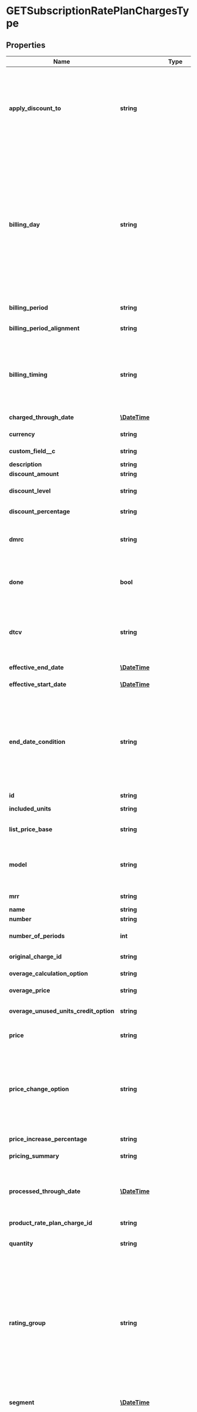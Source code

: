 # GETSubscriptionRatePlanChargesType

## Properties
Name | Type | Description | Notes
------------ | ------------- | ------------- | -------------
**apply_discount_to** | **string** | Specifies the type of charges a specific discount applies to.   This field is only used when applied to a discount charge model. If you are not using a discount charge model, the value is null.  Possible values:  * &#x60;RECURRING&#x60; * &#x60;USAGE&#x60; * &#x60;ONETIMERECURRING&#x60; * &#x60;ONETIMEUSAGE&#x60; * &#x60;RECURRINGUSAGE&#x60; * &#x60;ONETIMERECURRINGUSAGE&#x60; | [optional] 
**billing_day** | **string** | Billing cycle day (BCD), which is when bill runs generate invoices for charges associated with the product rate plan charge or the account.    Values:  * &#x60;DefaultFromCustomer&#x60; * &#x60;SpecificDayofMonth(#)&#x60; * &#x60;SubscriptionStartDay&#x60; * &#x60;ChargeTriggerDay&#x60; * &#x60;SpecificDayOfWeek/dayofweek&#x60;: in which dayofweek is the day in the week you define your billing periods to start.  In the response data, a day-of-the-month value (&#x60;1&#x60;-&#x60;31&#x60;) appears in place of the hash sign above (\&quot;#\&quot;). If this value exceeds the number of days in a particular month, the last day of the month is used as the BCD. | [optional] 
**billing_period** | **string** | Allows billing period to be overridden on the rate plan charge. | [optional] 
**billing_period_alignment** | **string** | Possible values:  * &#x60;AlignToCharge&#x60; * &#x60;AlignToSubscriptionStart&#x60; * &#x60;AlignToTermStart&#x60; | [optional] 
**billing_timing** | **string** | The billing timing for the charge. This field is only used if the &#x60;ratePlanChargeType&#x60; value is &#x60;Recurring&#x60;.  Possible values are:  * &#x60;In Advance&#x60; * &#x60;In Arrears&#x60;  **Note:** This feature is in **Limited Availability**. If you wish to have access to the feature, submit a request at [Zuora Global Support](http://support.zuora.com/). | [optional] 
**charged_through_date** | [**\DateTime**](Date.md) | The date through which a customer has been billed for the charge. | [optional] 
**currency** | **string** | Currency used by the account. For example, &#x60;USD&#x60; or &#x60;EUR&#x60;. | [optional] 
**custom_field__c** | **string** | Any custom fields defined for this object. | [optional] 
**description** | **string** | Description of the rate plan charge. | [optional] 
**discount_amount** | **string** | The amount of the discount. | [optional] 
**discount_level** | **string** | The level of the discount. Values: &#x60;RatePlan&#x60;, &#x60;Subscription&#x60;, &#x60;Account&#x60;. | [optional] 
**discount_percentage** | **string** | The amount of the discount as a percentage. | [optional] 
**dmrc** | **string** | The change (delta) of monthly recurring charge exists when the change in monthly recurring revenue caused by an amendment or a new subscription. | [optional] 
**done** | **bool** | A value of &#x60;true&#x60; indicates that an invoice for a charge segment has been completed. A value of &#x60;false&#x60; indicates that an invoice has not bee completed for the charge segment. | [optional] 
**dtcv** | **string** | After an amendment or an AutomatedPriceChange event, &#x60;dtcv&#x60; displays the change (delta) for the total contract value (TCV) amount for this charge, compared with its previous value with recurring charge types. | [optional] 
**effective_end_date** | [**\DateTime**](Date.md) | The effective end date of the rate plan charge. | [optional] 
**effective_start_date** | [**\DateTime**](Date.md) | The effective start date of the rate plan charge. | [optional] 
**end_date_condition** | **string** | Defines when the charge ends after the charge trigger date.  If the subscription ends before the charge end date, the charge ends when the subscription ends. But if the subscription end date is subsequently changed through a Renewal, or Terms and Conditions amendment, the charge will end on the charge end date.  Values:  * &#x60;Subscription_End&#x60; * &#x60;Fixed_Period&#x60; * &#x60;Specific_End_Date&#x60; | [optional] 
**id** | **string** | Rate plan charge ID. | [optional] 
**included_units** | **string** | Specifies the number of units in the base set of units. | [optional] 
**list_price_base** | **string** | List price base; possible values are:  * &#x60;Per_Billing_Period&#x60; * &#x60;Per_Month&#x60; * &#x60;Per_Week&#x60; | [optional] 
**model** | **string** | Charge model; possible values are:  * &#x60;FlatFee&#x60; * &#x60;PerUnit&#x60; * &#x60;Overage&#x60; * &#x60;Volume&#x60; * &#x60;Tiered&#x60; * &#x60;TieredWithOverage&#x60; * &#x60;DiscountFixedAmount&#x60; * &#x60;DiscountPercentage&#x60; | [optional] 
**mrr** | **string** | Monthly recurring revenue of the rate plan charge. | [optional] 
**name** | **string** | Charge name. | [optional] 
**number** | **string** | Charge number. | [optional] 
**number_of_periods** | **int** | Specifies the number of periods to use when calculating charges in an overage smoothing charge model. | [optional] 
**original_charge_id** | **string** | The original ID of the rate plan charge. | [optional] 
**overage_calculation_option** | **string** | Determines when to calculate overage charges. | [optional] 
**overage_price** | **string** | The price for units over the allowed amount. | [optional] 
**overage_unused_units_credit_option** | **string** | Determines whether to credit the customer with unused units of usage. | [optional] 
**price** | **string** | The price associated with the rate plan charge expressed as a decimal. | [optional] 
**price_change_option** | **string** | When the following is true:  1. AutomatedPriceChange setting is on  2. Charge type is not one-time  3. Charge model is not discount percentage  Then an automatic price change can have a value for when a termed subscription is renewed.   Values (one of the following):  * &#x60;NoChange&#x60; (default) * &#x60;SpecificPercentageValue&#x60; * &#x60;UseLatestProductCatalogPricing&#x60; | [optional] 
**price_increase_percentage** | **string** | A planned future price increase amount as a percentage. | [optional] 
**pricing_summary** | **string** | Concise description of rate plan charge model. | [optional] 
**processed_through_date** | [**\DateTime**](Date.md) | The date until when charges have been processed. When billing in arrears, such as usage, this field value is the the same as the &#x60;ChargedThroughDate&#x60; value. This date is the earliest date when a charge can be amended. | [optional] 
**product_rate_plan_charge_id** | **string** |  | [optional] 
**quantity** | **string** | The quantity of units, such as the number of authors in a hosted wiki service. Valid for all charge models except for Flat Fee pricing. | [optional] 
**rating_group** | **string** | Specifies a rating group based on which usage records are rated.   Possible values are:  * &#x60;ByBillingPeriod&#x60; (default) * &#x60;ByUsageStartDate&#x60; * &#x60;ByUsageRecord&#x60; * &#x60;ByUsageUpload&#x60;  **Note:** This field is only used for per unit, volume pricing, and tiered pricing charge models. Use this field only for Usage charges. One-Time Charges and Recurring Charges return &#x60;NULL&#x60;.  **Note:** This feature is in **Limited Availability**. If you wish to have access to the feature, submit a request at [Zuora Global Support](http://support.zuora.com/). | [optional] 
**segment** | [**\DateTime**](Date.md) | The identifying number of the subscription rate plan segment. Segments are numbered sequentially, starting with 1. | [optional] 
**smoothing_model** | **string** | Specifies when revenue recognition begins. When charge model is &#x60;Overage&#x60; or &#x60;TieredWithOverage&#x60;, &#x60;smoothingModel&#x60; will be one of the following values:  * &#x60;ContractEffectiveDate&#x60; * &#x60;ServiceActivationDate&#x60; * &#x60;CustomerAcceptanceDate&#x60; | [optional] 
**specific_billing_period** | **int** | Customizes the number of month or week for the charges billing period. This field is required if you set the value of the &#x60;BillingPeriod&#x60; field to &#x60;Specific_Months&#x60; or &#x60;Specific_Weeks&#x60;. | [optional] 
**specific_end_date** | [**\DateTime**](Date.md) | The specific date on which the charge ends. If the subscription ends before the specific end date, the charge ends when the subscription ends. But if the subscription end date is subsequently changed through a Renewal, or Terms and Conditions amendment, the charge will end on the specific end date. | [optional] 
**tcv** | **string** | The total contract value. | [optional] 
**tiers** | [**\Swagger\Client\Model\GETTierType[]**](GETTierType.md) | One or many defined ranges with distinct pricing. | [optional] 
**trigger_date** | [**\DateTime**](Date.md) | The date that the rate plan charge will be triggered. | [optional] 
**trigger_event** | **string** | The event that will cause the rate plan charge to be triggered.  Possible values:   * &#x60;ContractEffective&#x60; * &#x60;ServiceActivation&#x60; * &#x60;CustomerAcceptance&#x60; * &#x60;SpecificDate&#x60; | [optional] 
**type** | **string** | Charge type. Possible values are: &#x60;OneTime&#x60;, &#x60;Recurring&#x60;, &#x60;Usage&#x60;. | [optional] 
**unused_units_credit_rates** | **string** | Specifies the rate to credit a customer for unused units of usage. This field is applicable only for overage charge models when the  &#x60;OverageUnusedUnitsCreditOption&#x60; field value is &#x60;CreditBySpecificRate&#x60;. | [optional] 
**uom** | **string** | Specifies the units to measure usage. | [optional] 
**up_to_periods** | **string** | Specifies the length of the period during which the charge is active. If this period ends before the subscription ends, the charge ends when this period ends.  If the subscription end date is subsequently changed through a Renewal, or Terms and Conditions amendment, the charge end date will change accordingly up to the original period end. | [optional] 
**up_to_periods_type** | **string** | The period type used to define when the charge ends.   Values:  * &#x60;Billing_Periods&#x60; * &#x60;Days&#x60; * &#x60;Weeks&#x60; * &#x60;Months&#x60; * &#x60;Years&#x60; | [optional] 
**usage_record_rating_option** | **string** | Determines how Zuora processes usage records for per-unit usage charges. | [optional] 
**version** | **int** | Rate plan charge revision number. | [optional] 

[[Back to Model list]](../README.md#documentation-for-models) [[Back to API list]](../README.md#documentation-for-api-endpoints) [[Back to README]](../README.md)


